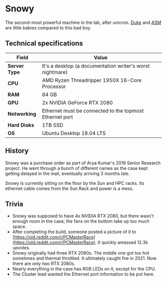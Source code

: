 # Snowy

The second-most powerful machine in the lab, after unicron. [Duke](duke.md) and [ASM](asm.md) are little babies compared to this bad boy.

## Technical specifications

| Field           | Value                                                     |
| --------------- | --------------------------------------------------------- |
| **Server Type** | It's a desktop (a documentation writer's worst nightmare) |
| **CPU**         | AMD Ryzen Threadripper 1950X 16-Core Processor            |
| **RAM**         | 64 GB                                                     |
| **GPU**         | 2x NVIDIA GeForce RTX 2080                                |
| **Networking**  | Ethernet must be connected to the topmost Ethernet port   |
| **Hard Disks**  | 1TB SSD                                                   |
| **OS**          | Ubuntu Desktop 18.04 LTS                                  |

## History

Snowy was a purchase order as part of Arya Kumar's 2019 Senior Research project. He went through a bunch of different names as the case kept getting delayed in the mail, eventually arriving 3 months late.

Snowy is currently sitting on the floor by the Sun and HPC racks. Its ethernet cable comes from the Sun Rack and power is a mess.

## Trivia

* Snowy was supposed to have 4x NVIDIA RTX 2080, but there wasn't enough room in the case; the fans on the bottom take up too much space.
* After completing the build, someone posted a picture of it to [https://old.reddit.com/r/PCMasterRace](https://old.reddit.com/r/PCMasterRace). It quickly amassed 12.3k upvotes.
* Snowy originally had three RTX 2080s. The middle one got too hot sometimes and thermal throttled. It ultimately caught fire in 2021. Now there are only two RTX 2080s.
* Nearly everything in the case has RGB LEDs on it, except for the CPU.
* The Cluster lead wanted the Ethernet port information to be put here.
